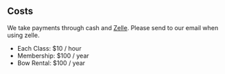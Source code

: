 ## Costs
We take payments through cash and [Zelle](zellepay.com). Please send to our email when using zelle.

- Each Class: $10 / hour
- Membership: $100 / year
- Bow Rental: $100 / year
